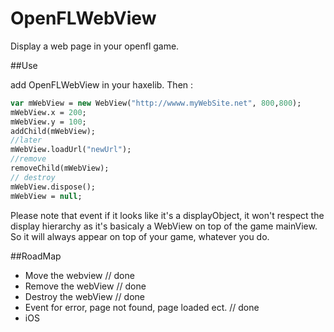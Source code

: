 OpenFLWebView
=============

Display a web page in your openfl game.

##Use

add OpenFLWebView in your haxelib.
Then :

  ```haxe
  var mWebView = new WebView("http://wwww.myWebSite.net", 800,800);
  mWebView.x = 200;
  mWebView.y = 100;
  addChild(mWebView);
  //later
  mWebView.loadUrl("newUrl");
  //remove
  removeChild(mWebView);
  // destroy
  mWebView.dispose();
  mWebView = null;
  ```
Please note that event if it looks like it's a displayObject, it won't respect the display hierarchy as it's basicaly a WebView on top of the game mainView. 
So it will always appear on top of your game, whatever you do.

  
##RoadMap
* Move the webview // done 
* Remove the webView // done
* Destroy the webView // done
* Event for error, page not found, page loaded ect. // done
* iOS
